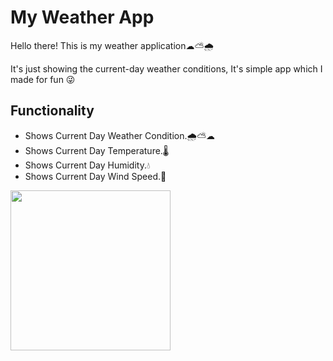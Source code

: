 # My Weather App
<p>Hello there! This is my weather application☁⛅🌧</p>
<p>It's just showing the current-day weather conditions, It's simple app which I made for fun 😜</p>
<h2>Functionality</h2>
<ul>
<li>Shows Current Day Weather Condition.🌧⛅☁</li>
<li>Shows Current Day Temperature.🌡</li>
<li>Shows Current Day Humidity.💧</li>
<li>Shows Current Day Wind Speed.🍃</li>
</ul>

<img src="https://pasteboard.co/zs1t8fDHlP4p.png" width="256px">
